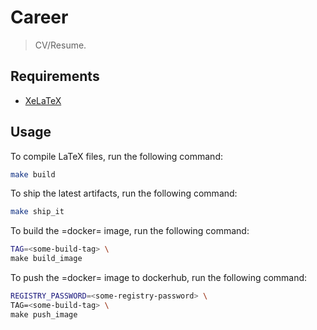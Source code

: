 # Career

> CV/Resume.

## Requirements

- [XeLaTeX](https://www.overleaf.com/learn/latex/XeLaTeX)

## Usage

To compile LaTeX files, run the following command:
```bash
make build
```

To ship the latest artifacts, run the following command:
```bash
make ship_it
```

To build the =docker= image, run the following command:
```bash
TAG=<some-build-tag> \
make build_image
```

To push the =docker= image to dockerhub, run the following command:
```bash
REGISTRY_PASSWORD=<some-registry-password> \
TAG=<some-build-tag> \
make push_image
```
